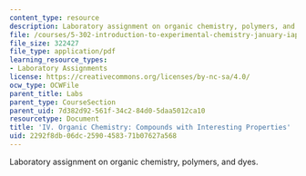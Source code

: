 ```yaml
---
content_type: resource
description: Laboratory assignment on organic chemistry, polymers, and dyes.
file: /courses/5-302-introduction-to-experimental-chemistry-january-iap-2005/2292f8db06dc2590458371b07627a568_IV_Organic_2005b.pdf
file_size: 322427
file_type: application/pdf
learning_resource_types:
- Laboratory Assignments
license: https://creativecommons.org/licenses/by-nc-sa/4.0/
ocw_type: OCWFile
parent_title: Labs
parent_type: CourseSection
parent_uid: 7d382d92-561f-34c2-84d0-5daa5012ca10
resourcetype: Document
title: 'IV. Organic Chemistry: Compounds with Interesting Properties'
uid: 2292f8db-06dc-2590-4583-71b07627a568
---
```

Laboratory assignment on organic chemistry, polymers, and dyes.
